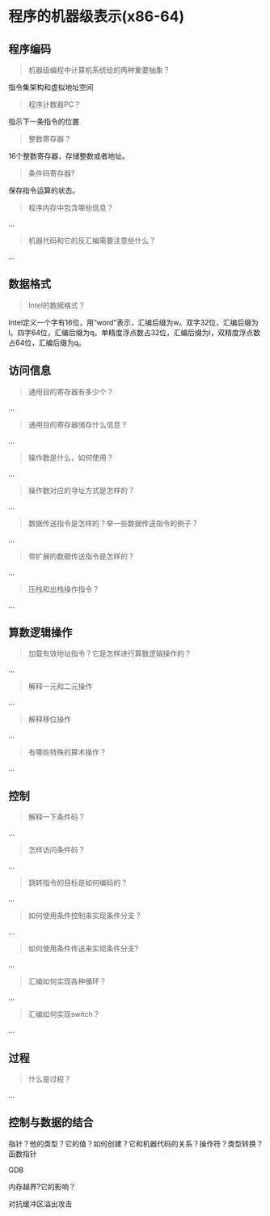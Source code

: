 # 程序的机器级表示(x86-64)

## 程序编码

> 机器级编程中计算机系统给的两种重要抽象？

指令集架构和虚拟地址空间

> 程序计数器PC？

指示下一条指令的位置

> 整数寄存器？

16个整数寄存器，存储整数或者地址。

> 条件码寄存器?

保存指令运算的状态。

> 程序内存中包含哪些信息？

...

> 机器代码和它的反汇编需要注意些什么？

...

## 数据格式

> Intel的数据格式？

Intel定义一个字有16位，用“word”表示，汇编后缀为w。双字32位，汇编后缀为l。四字64位，汇编后缀为q。单精度浮点数占32位，汇编后缀为l，双精度浮点数占64位，汇编后缀为q。

## 访问信息

> 通用目的寄存器有多少个？

...

> 通用目的寄存器储存什么信息？

...

> 操作数是什么，如何使用？

...

> 操作数对应的寻址方式是怎样的？

...

> 数据传送指令是怎样的？举一些数据传送指令的例子？

...

> 带扩展的数据传送指令是怎样的？

...

> 压栈和出栈操作指令？

...

## 算数逻辑操作

> 加载有效地址指令？它是怎样进行算数逻辑操作的？

...

> 解释一元和二元操作

...

> 解释移位操作

...

> 有哪些特殊的算术操作？

...

## 控制

> 解释一下条件码？

...

> 怎样访问条件码？

...

> 跳转指令的目标是如何编码的？

...

> 如何使用条件控制来实现条件分支？

...

> 如何使用条件传送来实现条件分支?

...

> 汇编如何实现各种循环？

...

> 汇编如何实现switch？

...

## 过程

> 什么是过程？

...

## 控制与数据的结合

指针？他的类型？它的值？如何创建？它和机器代码的关系？操作符？类型转换？函数指针

GDB

内存越界?它的影响？

对抗缓冲区溢出攻击
